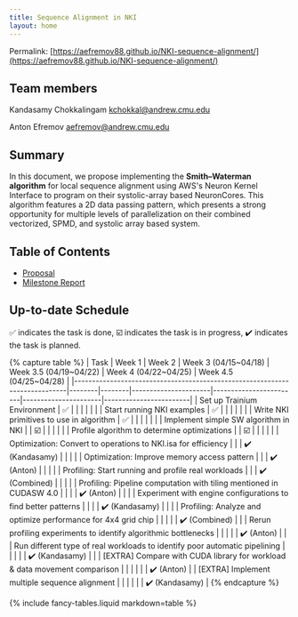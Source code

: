 ```yaml
---
title: Sequence Alignment in NKI
layout: home
---
```


Permalink: [https://aefremov88.github.io/NKI-sequence-alignment/](https://aefremov88.github.io/NKI-sequence-alignment/)

## Team members
Kandasamy Chokkalingam <kchokkal@andrew.cmu.edu>

Anton Efremov <aefremov@andrew.cmu.edu>

## Summary
In this document, we propose implementing the **Smith–Waterman algorithm** for local sequence alignment using AWS's Neuron Kernel Interface to program on their systolic-array based NeuronCores. This algorithm features a 2D data passing pattern, which presents a strong opportunity for multiple levels of parallelization on their combined vectorized, SPMD, and systolic array based system.

## Table of Contents
- [Proposal](/NKI-sequence-alignment/2025/03/26/proposal.html)
- [Milestone Report](/NKI-sequence-alignment/2025/04/15/milestone.html)

## Up-to-date Schedule

✅ indicates the task is done, ☑️ indicates the task is in progress, ✔️ indicates the task is planned.

{% capture table %}
| Task                                                                       | Week 1 | Week 2 | Week 3 (04/15~04/18) | Week 3.5 (04/19~04/22) | Week 4 (04/22~04/25) | Week 4.5 (04/25~04/28) |
|----------------------------------------------------------------------------|--------|--------|----------------------|------------------------|----------------------|------------------------|
| Set up Trainium Environment                                                | ✅      |        |                      |                        |                      |                        |
| Start running NKI examples                                                 | ✅      |        |                      |                        |                      |                        |
| Write NKI primitives to use in algorithm                                   | ✅      |        |                      |                        |                      |                        |
| Implement simple SW algorithm in NKI                                       |        | ☑️      |                      |                        |                      |                        |
| Profile algorithm to determine optimizations                               |        | ☑️      |                      |                        |                      |                        |
| Optimization: Convert to operations to NKI.isa for efficiency              |        |        | ✔️ (Kandasamy)        |                        |                      |                        |
| Optimization: Improve memory access pattern                                |        |        | ✔️ (Anton)            |                        |                      |                        |
| Profiling: Start running and profile real workloads                        |        |        | ✔️ (Combined)         |                        |                      |                        |
| Profiling: Pipeline computation with tiling mentioned in CUDASW 4.0        |        |        |                      | ✔️ (Anton)              |                      |                        |
| Experiment with engine configurations to find better patterns              |        |        |                      | ✔️ (Kandasamy)          |                      |                        |
| Profiling: Analyze and optimize performance for 4x4 grid chip              |        |        |                      |                        | ✔️ (Combined)         |                        |
| Rerun profiling experiments to identify algorithmic bottlenecks            |        |        |                      |                        | ✔️ (Anton)            |                        |
| Run different type of real workloads to identify poor automatic pipelining |        |        |                      |                        | ✔️ (Kandasamy)        |                        |
| [EXTRA] Compare with CUDA library for workload & data movement comparison  |        |        |                      |                        |                      | ✔️ (Anton)              |
| [EXTRA] Implement multiple sequence alignment                              |        |        |                      |                        |                      | ✔️ (Kandasamy)          |
{% endcapture %}

{% include fancy-tables.liquid markdown=table %}
